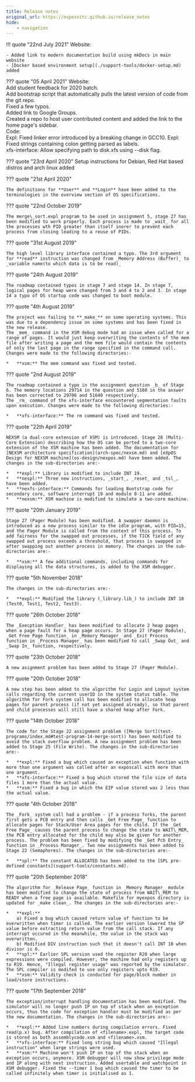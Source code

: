 ```yaml
---
title: Release notes
original_url: https://exposnitc.github.io/release_notes
hide:
    - navigation
---
```


!!! quote "22nd July 2021"
    Website:

    - Added link to modern documentation build using mkDocs in main website
    - [Docker based environment setup](./support-tools/docker-setup.md) added

??? quote "05 April 2021"
    Website:  
    Add student feedback for 2020 batch.  
    Add bootstrap script that automatically pulls the latest version of code from the git repo.  
    Fixed a few typos.  
    Added link to Google Groups.  
    Created a repo to host user contributed content and added the link to the home page's sidebar.  
    Code:  
    Expl: Fixed linker error introduced by a breaking change in GCC10. Expl: Fixed strings containing colon getting parsed as labels.  
    xfs-interface: Allow specifying path to disk.xfs using --disk flag.
    
??? quote "23rd April 2020"
    Setup instructions for Debian, Red Hat based distros and arch linux added
    
??? quote "21st April 2020"
    
    The definitions for **User** and **Login** have been added to the terminologies in the overview section of OS specifications.
    
??? quote "22nd October 2019"
    
    The merge\_sort.expl program to be used in assignment 5, stage 27 has been modified to work properly. Each process is made to _wait_ for all the processes wth PID greater than itself inorer to prevent each process from closing leading to a reuse of PIDs.
    
??? quote "31st August 2019"
    
    The high level library interface contained a typo. The 3rd argument for **read** instruction was changed from _Memory Address (Buffer)_ to _variable name(to which data is to be read)_
    
??? quote "24th August 2019"
    
    The roadmap contained typos in stage 7 and stage 14. In stage 7, logical pages for heap were changed from 3 and 4 to 2 and 3. In stage 14 a typo of OS startup code was changed to boot module.
    
??? quote "4th August 2019"
    
    The project was failing to **_make_** on some operating systems. This was due to a dependency issue on some systems and has been fixed in the new release.  
    The _mem_ command in the XSM debug mode had an issue when called for a range of pages. It would just keep overwriting the contents of the mem file after writing a page and the mem file would contain the contents of only the last page in the range specified in the command call. Changes were made to the following directories:-
    
    *   **xsm:** The mem command was fixed and tested.
    
??? quote "2nd August 2019"
    
    The roadmap contained a typo in the assignment question _b_ of Stage 6. The memory locations 29714 in the question and 5160 in the answer has been corrected to 29706 and 51640 respectively.  
    The _rm_ command of the xfs-interface encountered segmentation faults upon execution. Changes were made to the following directories:-
    
    *   **xfs-interface:** The rm command was fixed and tested.
    
??? quote "22th April 2019"
    
    NEXSM (a dual-core extension of XSM) is introduced. Stage 28 (Multi-Core Extension) describing how the OS can be ported to a two-core extension of the XSM machine has been added. The documentation for [NEXSM architecture specification](arch-spec/nexsm.md) and [eXpOS Design for NEXSM machine](os-design/nexpos.md) have been added. The changes in the sub-directories are:-
    
    *   **expl:** Library is modified to include INT 19.
    *   **nespl:** Three new instructions, _start_, _reset_ and _tsl_, have been added.
    *   **nexfs-interface:** Commands for loading Bootstrap code for secondary core, software interrupt 19 and module 8-11 are added.
    *   **nexsm:** XSM machine is modified to simulate a two-core machine.
    
??? quote "20th January 2019"
    
    Stage 27 (Pager Module) has been modified. A swapper daemon is introduced as a new process similar to the idle program, with PID=15, and the Pager Module is called from the context of this process. To add fairness for the swapped out processes, if the TICK field of any swapped out process exceeds a threshold, that process is swapped in after swapping out another process in memory. The changes in the sub-directories are:-
    
    *   **xsm:** A few additional commands, including commands for displaying all the data structures, is added to the XSM debugger.
    
??? quote "5th November 2018"
    
    The changes in the sub-directories are:-
    
    *   **expl:** Modified the library (_library.lib_) to include INT 18 (Test0, Test1, Test2, Test3).
    
??? quote "26th October 2018"
    
    The _Execption Handler_ has been modified to allocate 2 heap pages when a page fault for a heap page occurs. In Stage 27 (Pager Module), _Get Free Page function_ in _Memory Manager_ and _Exit Process_ function in _Process Manager_ has been modified to call _Swap Out_ and _Swap In_ function, respectively.
    
??? quote "23th October 2018"
    
    A new asignment problem has been added to Stage 27 (Pager Module).
    
??? quote "20th October 2018"

    A new step has been added to the algorithm for Login and Logout system calls regarding the current userID in the system status table. The algorithm for Fork system call has been modified to allocate heap pages for parent process (if not yet assigned already), so that parent and child processes will still have a shared heap after Fork.
    
??? quote "14th October 2018"
    
    The code for the Stage 22 assignment problem ([Merge Sort](test-programs/index.md#test-program-14-merge-sort)) has been modified to avoid the stack overflow problem. A new assignment problem has been added to Stage 25 (File Write). The changes in the sub-directories are:-
    
    *   **expl:** Fixed a bug which caused an exception when function with more than one argument was called after an exposcall with more than one argument.
    *   **xfs-interface:** Fixed a bug which stored the file size of data files 1 more than the actual value.
    *   **xsm:** Fixed a bug in which the EIP value stored was 2 less than the actual value.
    
??? quote "4th October 2018"
    
    The _Fork_ system call had a problem - if a process forks, the parent first gets a PCB entry and then calls _Get Free Page_ function to allocate pages for Stack/User Area pages for the child. If the _Get Free Page_ causes the parent process to change the state to WAIT\_MEM, the PCB entry allocated for the child may also be given for another process. The problem has been fixed by modifying the _Get Pcb Entry_ function in _Process Manager_. Two new assignments has been added to Stage 22 (Semaphores). The changes in the sub-directories are:-
    
    *   **spl:** The constant ALLOCATED has been added to the [SPL pre-defined constants](support-tools/constants.md).
    
??? quote "20th September 2018"
    
    The algorithm for _Release Page_ function in _Memory Manager_ module has been modified to change the state of process from WAIT\_MEM to READY when a free page is available. Makefile for myexpos directory is updated for _make clean_. The changes in the sub-directories are:-
    
    *   **expl:**  
        a) Fixed a bug which caused return value of function to be overwritten when timer is called. The earlier version lowered the SP value before extracting return value from the call stack. If any interrupt occured in the meanwhile, the value in the stack was overwritten.  
        b) Modified DIV instruction such that it doesn't call INT 10 when divisor is 0.
    *   **spl:** Earlier SPL version used the register R20 when large expressions were compiled. However, the machine had only registers up to R19. Hence, "Illegal register usage" was reported by the simulator. The SPL compiler is modifed to use only registers upto R19.
    *   **xsm:** Validity check is conducted for page/block number in load/store instructions.
    
??? quote "17th September 2018"
    
    The exception/interrupt handling documentation has been modified. The simulator will no longer push IP on top of stack when an exception occurs, thus the code for exception handler must be modified as per the new documentation. The changes in the sub-directories are:-
    
    *   **expl:** Added line numbers during compilation errors. Fixed read(p.x) bug. After compilation of <filename>.expl, the target code is stored as both assemblycode.xsm and <filename>.xsm.
    *   **xfs-interface:** Fixed long string bug which caused "Illegal instruction" when large strings were used.
    *   **xsm:** Machine won't push IP on top of the stack when an exception occurs, anymore. XSM debugger will now show privilege mode and IP along with next instruction. Added usertable and watchpoint in XSM debugger. Fixed the --timer 1 bug which caused the timer to be called infinitely when timer is initialised as 1.